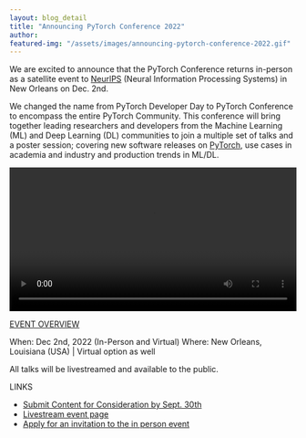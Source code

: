 ```yaml
---
layout: blog_detail
title: "Announcing PyTorch Conference 2022"
author:
featured-img: "/assets/images/announcing-pytorch-conference-2022.gif"
---
```


We are excited to announce that the PyTorch Conference returns in-person as a satellite event to [NeurlPS](https://l.workplace.com/l.php?u=https%3A%2F%2Fnips.cc%2F&h=AT3cdRwSEhyuNXpH2ptWjk-KxMxcceaYeTfflT6PEezDQ_zeUxRv1gjX7GhTQBgvZxFAR0wlSBwuhpipdMjUknMnhY5oJ5C4HjLNO40-12UnoeYALriwrvdxGfgigo8KYlWu_gRIQwlO-2r0wTnNft0whoSaOdVAxw&__tn__=-UK-R&c[0]=AT3z6QRLu8Uw48lKQ_P6FFq7ncHfjsfI16OGZvWO9kALatCY4sZcMjNzR7a4OiOG25RKVHpDX0TGutZHyM_R8Kl2s71Y3DEbq5QccmUVaSzCbcMUSc5Ms2zXHoeGxUlw1XirihAydPsX4Y1OmF6GRjqH8YFTNTFQRN3I8j2SFhR8LEUDxDmfnZ8Q7c2hXi0HeGc) (Neural Information Processing Systems) in New Orleans on Dec. 2nd.

We changed the name from PyTorch Developer Day to PyTorch Conference to encompass the entire PyTorch Community. This conference will bring together leading researchers and developers from the Machine Learning (ML) and Deep Learning (DL) communities to join a multiple set of talks and a poster session; covering new software releases on [PyTorch](https://pytorch.org/), use cases in academia and industry and production trends in ML/DL.

<p align="center">
  <video width="100%" controls>
    <source src="/assets/videos/announcing-pytorch-conference-2022-video.mov" type="video/mov">
  </video>
</p>

<u>EVENT OVERVIEW</u>

When: Dec 2nd, 2022 (In-Person and Virtual)
Where: New Orleans, Louisiana (USA) | Virtual option as well

All talks will be livestreamed and available to the public.

LINKS

- [Submit Content for Consideration by Sept. 30th](https://docs.google.com/forms/d/121ptOuhqhmcPev9g5Zt2Ffl-NtB_oeyFk5CWjumUVLQ/edit)
- [Livestream event page]()
- [Apply for an invitation to the in person event](https://pytorchconference22.splashthat.com)